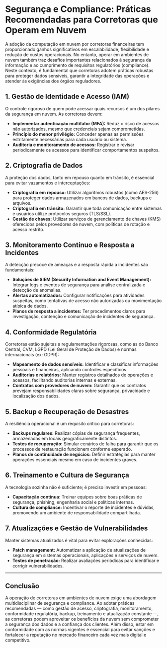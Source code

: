 # Segurança e Compliance: Práticas Recomendadas para Corretoras que Operam em Nuvem

A adoção da computação em nuvem por corretoras financeiras tem proporcionado ganhos significativos em escalabilidade, flexibilidade e redução de custos operacionais. No entanto, operar em ambientes de nuvem também traz desafios importantes relacionados à segurança da informação e ao cumprimento de requisitos regulatórios (compliance). Neste contexto, é fundamental que corretoras adotem práticas robustas para proteger dados sensíveis, garantir a integridade das operações e atender às exigências dos órgãos reguladores.

## 1. **Gestão de Identidade e Acesso (IAM)**

O controle rigoroso de quem pode acessar quais recursos é um dos pilares da segurança em nuvem. As corretoras devem:

- **Implementar autenticação multifator (MFA):** Reduz o risco de acessos não autorizados, mesmo que credenciais sejam comprometidas.
- **Princípio do menor privilégio:** Conceder apenas as permissões estritamente necessárias para cada usuário ou sistema.
- **Auditoria e monitoramento de acessos:** Registrar e revisar periodicamente os acessos para identificar comportamentos suspeitos.

## 2. **Criptografia de Dados**

A proteção dos dados, tanto em repouso quanto em trânsito, é essencial para evitar vazamentos e interceptações:

- **Criptografia em repouso:** Utilizar algoritmos robustos (como AES-256) para proteger dados armazenados em bancos de dados, backups e arquivos.
- **Criptografia em trânsito:** Garantir que toda comunicação entre sistemas e usuários utilize protocolos seguros (TLS/SSL).
- **Gestão de chaves:** Utilizar serviços de gerenciamento de chaves (KMS) oferecidos pelos provedores de nuvem, com políticas de rotação e acesso restrito.

## 3. **Monitoramento Contínuo e Resposta a Incidentes**

A detecção precoce de ameaças e a resposta rápida a incidentes são fundamentais:

- **Soluções de SIEM (Security Information and Event Management):** Integrar logs e eventos de segurança para análise centralizada e detecção de anomalias.
- **Alertas automatizados:** Configurar notificações para atividades suspeitas, como tentativas de acesso não autorizadas ou movimentação atípica de dados.
- **Planos de resposta a incidentes:** Ter procedimentos claros para investigação, contenção e comunicação de incidentes de segurança.

## 4. **Conformidade Regulatória**

Corretoras estão sujeitas a regulamentações rigorosas, como as do Banco Central, CVM, LGPD (Lei Geral de Proteção de Dados) e normas internacionais (ex: GDPR):

- **Mapeamento de dados sensíveis:** Identificar e classificar informações pessoais e financeiras, aplicando controles específicos.
- **Auditorias e relatórios:** Manter registros detalhados de operações e acessos, facilitando auditorias internas e externas.
- **Contratos com provedores de nuvem:** Garantir que os contratos prevejam responsabilidades claras sobre segurança, privacidade e localização dos dados.

## 5. **Backup e Recuperação de Desastres**

A resiliência operacional é um requisito crítico para corretoras:

- **Backups regulares:** Realizar cópias de segurança frequentes, armazenadas em locais geograficamente distintos.
- **Testes de recuperação:** Simular cenários de falha para garantir que os processos de restauração funcionem conforme esperado.
- **Planos de continuidade de negócios:** Definir estratégias para manter operações essenciais mesmo em caso de incidentes graves.

## 6. **Treinamento e Cultura de Segurança**

A tecnologia sozinha não é suficiente; é preciso investir em pessoas:

- **Capacitação contínua:** Treinar equipes sobre boas práticas de segurança, phishing, engenharia social e políticas internas.
- **Cultura de compliance:** Incentivar o reporte de incidentes e dúvidas, promovendo um ambiente de responsabilidade compartilhada.

## 7. **Atualizações e Gestão de Vulnerabilidades**

Manter sistemas atualizados é vital para evitar explorações conhecidas:

- **Patch management:** Automatizar a aplicação de atualizações de segurança em sistemas operacionais, aplicações e serviços de nuvem.
- **Testes de penetração:** Realizar avaliações periódicas para identificar e corrigir vulnerabilidades.

---

## **Conclusão**

A operação de corretoras em ambientes de nuvem exige uma abordagem multidisciplinar de segurança e compliance. Ao adotar práticas recomendadas — como gestão de acesso, criptografia, monitoramento, conformidade regulatória, backup, treinamento e atualização constante —, as corretoras podem aproveitar os benefícios da nuvem sem comprometer a segurança dos dados e a confiança dos clientes. Além disso, estar em conformidade com as normas vigentes é essencial para evitar sanções e fortalecer a reputação no mercado financeiro cada vez mais digital e competitivo.